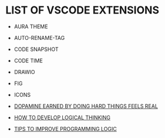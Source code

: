 # LIST OF VSCODE EXTENSIONS

- AURA THEME
- AUTO-RENAME-TAG
- CODE SNAPSHOT
- CODE TIME
- DRAWIO
- FIG
- ICONS

- [DOPAMINE EARNED BY DOING HARD THINGS FEELS REAL](https://medium.com/@anjishnuray/dopamine-earned-by-doing-hard-things-feels-real-b13238b3ad1a)

- [HOW TO DEVELOP LOGICAL THINKING](https://www.naukri.com/code360/library/how-to-develop-logical-thinking-in-programming)

- [TIPS TO IMPROVE PROGRAMMING LOGIC](https://www.turing.com/blog/tips-for-beginners-to-improve-programming-logic)
